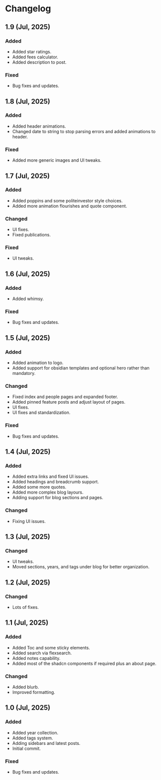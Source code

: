 # Changelog

## 1.9 (Jul, 2025)

### Added

- Added star ratings.
- Added fees calculator.
- Added description to post.

### Fixed

- Bug fixes and updates.


## 1.8 (Jul, 2025)

### Added

- Added header animations.
- Changed date to string to stop parsing errors and added animations to header.

### Fixed

- Added more generic images and UI tweaks.


## 1.7 (Jul, 2025)

### Added

- Added poppins and some politeinvestor style choices.
- Added more animation flourishes and quote component.

### Changed

- UI fixes.
- Fixed publications.

### Fixed

- UI tweaks.


## 1.6 (Jul, 2025)

### Added

- Added whimsy.

### Fixed

- Bug fixes and updates.


## 1.5 (Jul, 2025)

### Added

- Added animation to logo.
- Added support for obsidian templates and optional hero rather than mandatory.

### Changed

- Fixed index and people pages and expanded footer.
- Added pinned feature posts and adjust layout of pages.
- UI fixes.
- UI fixes and standardization.

### Fixed

- Bug fixes and updates.


## 1.4 (Jul, 2025)

### Added

- Added extra links and fixed UI issues.
- Added headings and breadcrumb support.
- Added some more quotes.
- Added more complex blog layours.
- Adding support for blog sections and pages.

### Changed

- Fixing UI issues.


## 1.3 (Jul, 2025)

### Changed

- UI tweaks.
- Moved sections, years, and tags under blog for better organization.


## 1.2 (Jul, 2025)

### Changed

- Lots of fixes.


## 1.1 (Jul, 2025)

### Added

- Added Toc and some sticky elements.
- Added search via flexsearch.
- Added notes capability.
- Added most of the shadcn components if required plus an about page.

### Changed

- Added blurb.
- Improved formatting.


## 1.0 (Jul, 2025)

### Added

- Added year collection.
- Added tags system.
- Adding sidebars and latest posts.
- Initial commit.

### Fixed

- Bug fixes and updates.
